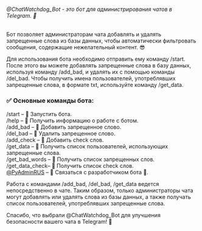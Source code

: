 ###### @ChatWatchdog_Bot - это бот для администрирования чатов в Telegram. 🤖

Бот позволяет администраторам чата добавлять и удалять запрещенные слова из базы данных, чтобы автоматически фильтровать сообщения, содержащие нежелательный контент. 😎

Для использования бота необходимо отправить ему команду /start. После этого вы можете добавлять запрещенные слова в базу данных, используя команду /add_bad, и удалять их с помощью команды /del_bad. Чтобы получить имена пользователей, употреблявших запрещенные слова, в формате txt, используйте команду /get_data.

### ✅ Основные команды бота:
/start         – 🤖 Запустить бота.\
/help          – 🤖 Получить информацию о работе с ботом.\
/add_bad       – 🧾 Добавить запрещенное слово.\
/del_bad       – 🧾 Удалить запрещенное слово.\
/add_check     – 🧾 Добавить check слов.\
/get_data      – 🧾 Получить список пользователей, использующих запрещенные слова.\
/get_bad_words – 🧾 Получить список запрещенных слов.\
/get_data_check– 🧾 Получить список check слов.\
<u>@PyAdminRUS</u>   – 🔗 Связаться с разработчиком бота 🤖.


Работа с командами /add_bad, /del_bad, /get_data ведется непосредственно в чате. Таким образом, только администраторы чата могут добавлять или удалять слова из базы данных, а также получать список пользователей, употреблявших запрещенные слова.

Спасибо, что выбрали @ChatWatchdog_Bot для улучшения безопасности вашего чата в Telegram! 🙏